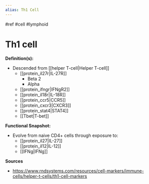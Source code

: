 ```yaml
---
alias: Th1 Cell
---
```


#ref #cell #lymphoid

# Th1 cell

**Definition(s):**
- Descended from [[helper T-cell|Helper T-cell]]
	- [[protein_il27r|IL-27R]]
		- Beta 2
		- Alpha
	- [[protein_ifngr|IFNgR2]]
	- [[protein_il18r|IL-18R]]
	- [[protein_ccr5|CCR5]]
	- [[protein_cxcr3|CXCR3]]
	- [[protein_stat4|STAT4]]
	- [[Tbet|T-bet]]
	
**Functional Snapshot:**
- Evolve from naive CD4+ cells through exposure to:
	- [[protein_il27|IL-27]]
	- [[protein_il12|IL-12]]
	- [[IFNg|IFNg]]

 **Sources**
 - https://www.rndsystems.com/resources/cell-markers/immune-cells/helper-t-cells/th1-cell-markers